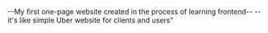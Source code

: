 --My first one-page website created in the process of learning frontend--
--it's like simple Uber website for clients and users"
